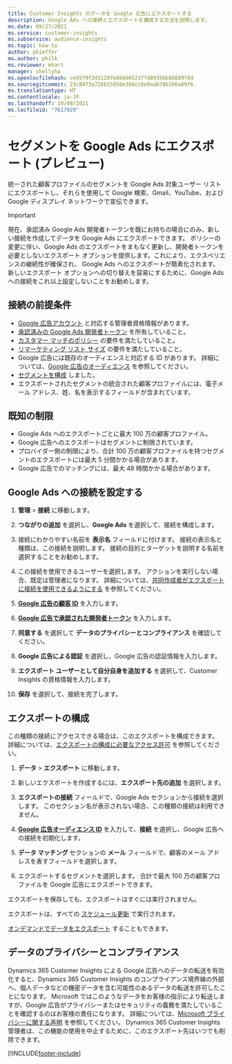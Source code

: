 ```yaml
---
title: Customer Insights のデータを Google 広告にエクスポートする
description: Google Ads への接続とエクスポートを構成する方法を説明します。
ms.date: 09/27/2021
ms.service: customer-insights
ms.subservice: audience-insights
ms.topic: how-to
author: pkieffer
ms.author: philk
ms.reviewer: mhart
manager: shellyha
ms.openlocfilehash: ce9579f3d31207e666665237fd8935bb86889f8d
ms.sourcegitcommit: 23c8973a726b15050e368cc6e0aab78b266a89f6
ms.translationtype: HT
ms.contentlocale: ja-JP
ms.lasthandoff: 10/08/2021
ms.locfileid: "7617929"
---
```

# <a name="export-segments-to-google-ads-preview"></a>セグメントを Google Ads にエクスポート (プレビュー)

統一された顧客プロファイルのセグメントを Google Ads 対象ユーザー リストにエクスポートし、それらを使用して Google 検索、Gmail、YouTube、および Google ディスプレイ ネットワークで宣伝できます。 

> [!IMPORTANT]
> 現在、承認済み Google Ads 開発者トークンを既にお持ちの場合にのみ、新しい接続を作成してデータを Google Ads にエクスポートできます。 ポリシーの変更に伴い、Google Ads のエクスポートをまもなく更新し、開発者トークンを必要としないエクスポート オプションを提供します。これにより、エクスペリエンスの継続性が確保され、 Google Ads へのエクスポートが簡素化されます。 新しいエクスポート オプションへの切り替えを容易にするために、Google Ads への接続をこれ以上設定しないことをお勧めします。

## <a name="prerequisites-for-connection"></a>接続の前提条件

-   [Google 広告アカウント](https://ads.google.com/) と対応する管理者資格情報があります。
-   [承認済みの Google Ads 開発者トークン](https://developers.google.com/google-ads/api/docs/first-call/dev-token) を所有していること。 
-   [カスタマー マッチのポリシー](https://support.google.com/adspolicy/answer/6299717) の要件を満たしていること。
-   [リマーケティング リスト サイズ](https://support.google.com/google-ads/answer/7558048) の要件を満たしていること。
-   Google 広告には既存のオーディエンスと対応する ID があります。 詳細については、[Google 広告のオーディエンス](https://support.google.com/google-ads/answer/7558048?hl=en#:~:text=Audience%20lists%20is%20a%20section,Display%20Network%20through%20remarketing%20campaigns.) を参照してください。
-   [セグメントを構成](segments.md) しました。
-   エクスポートされたセグメントの統合された顧客プロファイルには、電子メール アドレス、姓、名を表示するフィールドが含まれています。

## <a name="known-limitations"></a>既知の制限

- Google Ads へのエクスポートごとに最大 100 万の顧客プロファイル。
- Google 広告へのエクスポートはセグメントに制限されています。
- プロバイダー側の制限により、合計 100 万の顧客プロファイルを持つセグメントのエクスポートには最大 5 分間かかる場合があります。 
- Google 広告でのマッチングには、最大 48 時間かかる場合があります。

## <a name="set-up-connection-to-google-ads"></a>Google Ads への接続を設定する

1. **管理** > **接続** に移動します。

1. **つながりの追加** を選択し、**Google Ads** を選択して、接続を構成します。

1. 接続にわかりやすい名前を **表示名** フィールドに付けます。 接続の表示名と種類は、この接続を説明します。 接続の目的とターゲットを説明する名前を選択することをお勧めします。

1. この接続を使用できるユーザーを選択します。 アクションを実行しない場合、既定は管理者になります。 詳細については、[共同作成者がエクスポートに接続を使用できるようにする](connections.md#allow-contributors-to-use-a-connection-for-exports) を参照してください。

1. **[Google 広告の顧客 ID](https://support.google.com/google-ads/answer/1704344)** を入力します。

1. **[Google 広告で承認された開発者トークン](https://developers.google.com/google-ads/api/docs/first-call/dev-token)** を入力します。

1. **同意する** を選択して **データのプライバシーとコンプライアンス** を確認してください。

1. **Google 広告による認証** を選択し、Google 広告の認証情報を入力します。

1. **エクスポート ユーザーとして自分自身を追加する** を選択して、Customer Insights の資格情報を入力します。

1. **保存** を選択して、接続を完了します。 

## <a name="configure-an-export"></a>エクスポートの構成

この種類の接続にアクセスできる場合は、このエクスポートを構成できます。 詳細については、[エクスポートの構成に必要なアクセス許可](export-destinations.md#set-up-a-new-export) を参照してください。

1. **データ** > **エクスポート** に移動します。

1. 新しいエクスポートを作成するには、**エクスポート先の追加** を選択します。

1. **エクスポートの接続** フィールドで、Google Ads セクションから接続を選択します。 このセクション名が表示されない場合、この種類の接続は利用できません。

1. **[Google 広告オーディエンス ID](https://support.google.com/google-ads/answer/7558048?hl=en#:~:text=Audience%20lists%20is%20a%20section,Display%20Network%20through%20remarketing%20campaigns.)** を入力して、**接続** を選択し、Google 広告への接続を初期化します。

1. **データ マッチング** セクションの **メール** フィールドで、顧客のメール アドレスを表すフィールドを選択します。

1. エクスポートするセグメントを選択します。 合計で最大 100 万の顧客プロファイルを Google 広告にエクスポートできます。

エクスポートを保存しても、エクスポートはすぐには実行されません。

エクスポートは、すべての [スケジュール更新](system.md#schedule-tab) で実行されます。 

[オンデマンドでデータをエクスポート](export-destinations.md#run-exports-on-demand) することもできます。 

## <a name="data-privacy-and-compliance"></a>データのプライバシーとコンプライアンス

Dynamics 365 Customer Insights による Google 広告へのデータの転送を有効化すると、Dynamics 365 Customer Insights のコンプライアンス境界線の外部へ、個人データなどの機密データを含む可能性のあるデータの転送を許可したことになります。 Microsoft ではこのようなデータをお客様の指示により転送しますが、Google 広告がプライバシーまたはセキュリティの義務を満たしていることを確認するのはお客様の責任になります。 詳細については、[Microsoft プライバシーに関する声明](https://go.microsoft.com/fwlink/?linkid=396732) を参照してください。
Dynamics 365 Customer Insights 管理者は、この機能の使用を中止するために、このエクスポート先はいつでも削除できます。


[!INCLUDE[footer-include](../includes/footer-banner.md)]
